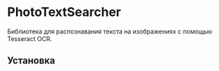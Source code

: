 # PhotoTextSearcher

Библиотека для распознавания текста на изображениях с помощью Tesseract OCR.

## Установка
